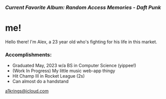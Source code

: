 ### <i>Current Favorite Album: Random Access Memories - Daft Punk </i>

# me!
Hello there! I'm Alex, a 23 year old who's fighting for his life in this market. 

### Accomplishments: 
- Graduated May, 2023 w/a BS in Computer Science (yippee!)
- (Work In Progress) My little music web-app thingy
- Hit Champ III in Rocket League (2s)
- Can almost do a handstand


a1krings@icloud.com

